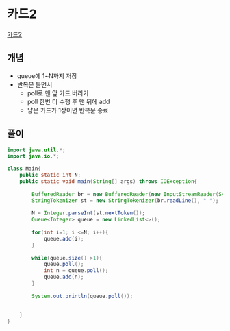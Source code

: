 # 카드2
[카드2](https://www.acmicpc.net/problem/2164)

## 개념
+ queue에 1~N까지 저장
+ 반복문 돌면서
  + poll로 맨 앞 카드 버리기 
  + poll 한번 더 수행 후 맨 뒤에 add
  + 남은 카드가 1장이면 반복문 종료 
 
## 풀이
```java
import java.util.*;
import java.io.*;

class Main{
    public static int N;
    public static void main(String[] args) throws IOException{
        
        BufferedReader br = new BufferedReader(new InputStreamReader(System.in));
        StringTokenizer st = new StringTokenizer(br.readLine(), " ");
        
        N = Integer.parseInt(st.nextToken());
        Queue<Integer> queue = new LinkedList<>();
        
        for(int i=1; i <=N; i++){
            queue.add(i);
        }
        
        while(queue.size() >1){
            queue.poll();
            int n = queue.poll();
            queue.add(n);
        }
        
        System.out.println(queue.poll());
        
        
    }
}
```
